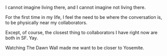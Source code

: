 I cannot imagine living there, and I cannot imagine not living there.

For the first time in my life, I feel the need to be where the conversation is, to be physically near my collaborators.

Except, of course, the closest thing to collaborators I have right now are both in SF. Yay.

Watching The Dawn Wall made me want to be closer to Yosemite.


